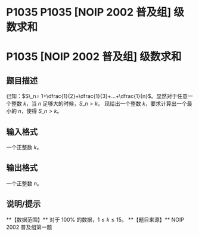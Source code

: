 # P1035 P1035 [NOIP 2002 普及组] 级数求和

# P1035 [NOIP 2002 普及组] 级数求和

## 题目描述

已知：$S\_n= 1+\dfrac{1}{2}+\dfrac{1}{3}+…+\dfrac{1}{n}$。显然对于任意一个整数 $k$，当 $n$ 足够大的时候，$S\_n>k$。
现给出一个整数 $k$，要求计算出一个最小的 $n$，使得 $S\_n>k$。

## 输入格式

一个正整数 $k$。

## 输出格式

一个正整数 $n$。

## 说明/提示

\*\*【数据范围】\*\*
对于 $100\%$ 的数据，$1\le k \le 15$。
\*\*【题目来源】\*\*
NOIP 2002 普及组第一题
